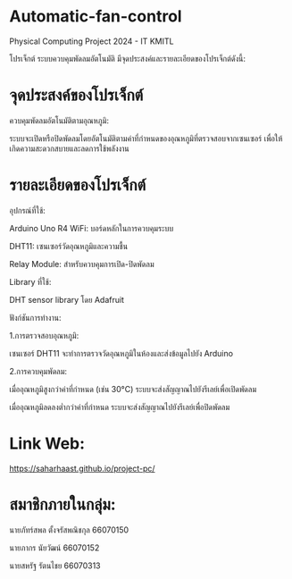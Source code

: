# Automatic-fan-control
Physical Computing Project 2024 - IT KMITL

โปรเจ็กต์ ระบบควบคุมพัดลมอัตโนมัติ มีจุดประสงค์และรายละเอียดของโปรเจ็กต์ดังนี้:

# จุดประสงค์ของโปรเจ็กต์

ควบคุมพัดลมอัตโนมัติตามอุณหภูมิ:

ระบบจะเปิดหรือปิดพัดลมโดยอัตโนมัติตามค่าที่กำหนดของอุณหภูมิที่ตรวจสอบจากเซนเซอร์ เพื่อให้เกิดความสะดวกสบายและลดการใช้พลังงาน

# รายละเอียดของโปรเจ็กต์
อุปกรณ์ที่ใช้:

Arduino Uno R4 WiFi: บอร์ดหลักในการควบคุมระบบ

DHT11: เซนเซอร์วัดอุณหภูมิและความชื้น

Relay Module: สำหรับควบคุมการเปิด-ปิดพัดลม


Library ที่ใช้:

DHT sensor library โดย Adafruit

ฟังก์ชันการทำงาน:

1.การตรวจสอบอุณหภูมิ:

เซนเซอร์ DHT11 จะทำการตรวจวัดอุณหภูมิในห้องและส่งข้อมูลไปยัง Arduino


2.การควบคุมพัดลม:

เมื่ออุณหภูมิสูงกว่าค่าที่กำหนด (เช่น 30°C) ระบบจะส่งสัญญาณไปยังรีเลย์เพื่อเปิดพัดลม

เมื่ออุณหภูมิลดลงต่ำกว่าค่าที่กำหนด ระบบจะส่งสัญญาณไปยังรีเลย์เพื่อปิดพัดลม


# Link Web:

https://saharhaast.github.io/project-pc/

# สมาชิกภายในกลุ่ม:

นายภัทร์สพล  ตั้งจรัสพณิชกุล  66070150

นายภากร     นัยวัฒน์       66070152

นายสหรัฐ     รัตนไชย      66070313
